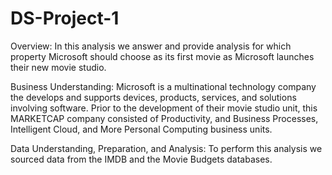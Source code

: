 # DS-Project-1

Overview:
In this analysis we answer and provide analysis for which property Microsoft should choose as its first movie as Microsoft launches their new movie studio.

Business Understanding:
Microsoft is a multinational technology company the develops and supports devices, products, services, and solutions involving software. Prior to the development of their movie studio unit, this MARKETCAP company consisted of Productivity, and Business Processes, Intelligent Cloud, and More Personal Computing business units.

Data Understanding, Preparation, and Analysis:
To perform this analysis we sourced data from the IMDB and the Movie Budgets databases. 
